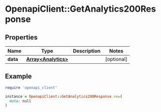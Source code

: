 # OpenapiClient::GetAnalytics200Response

## Properties

| Name | Type | Description | Notes |
| ---- | ---- | ----------- | ----- |
| **data** | [**Array&lt;Analytics&gt;**](Analytics.md) |  | [optional] |

## Example

```ruby
require 'openapi_client'

instance = OpenapiClient::GetAnalytics200Response.new(
  data: null
)
```

